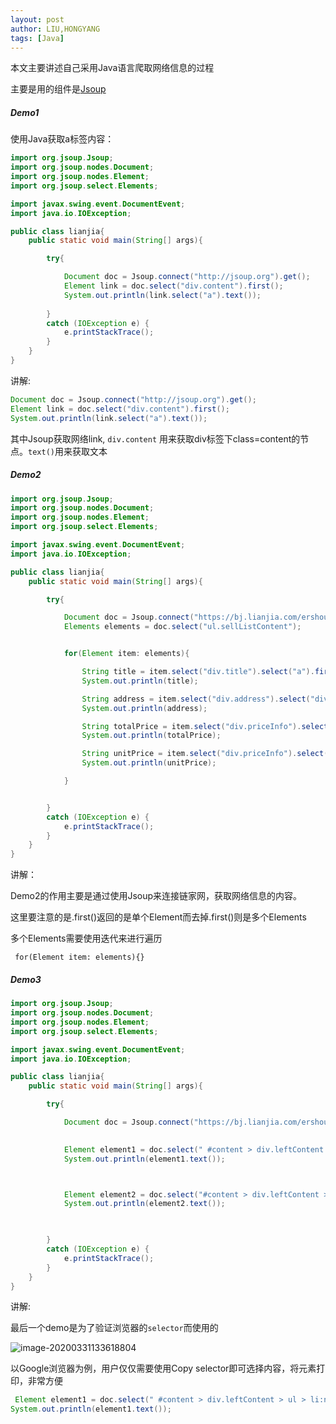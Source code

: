 ```yaml
---
layout: post
author: LIU,HONGYANG
tags: [Java]
---
```




本文主要讲述自己采用Java语言爬取网络信息的过程

主要是用的组件是[Jsoup](https://jsoup.org/)



##### Demo1

使用Java获取a标签内容：



````java
import org.jsoup.Jsoup;
import org.jsoup.nodes.Document;
import org.jsoup.nodes.Element;
import org.jsoup.select.Elements;

import javax.swing.event.DocumentEvent;
import java.io.IOException;

public class lianjia{
    public static void main(String[] args){

        try{

            Document doc = Jsoup.connect("http://jsoup.org").get();
            Element link = doc.select("div.content").first();
            System.out.println(link.select("a").text());
            
        }
        catch (IOException e) {
            e.printStackTrace();
        }
    }
}
````



讲解:



```java
Document doc = Jsoup.connect("http://jsoup.org").get();
Element link = doc.select("div.content").first();
System.out.println(link.select("a").text());
```



其中Jsoup获取网络link, `div.content` 用来获取div标签下class=content的节点。`text()`用来获取文本





##### Demo2



```java
import org.jsoup.Jsoup;
import org.jsoup.nodes.Document;
import org.jsoup.nodes.Element;
import org.jsoup.select.Elements;

import javax.swing.event.DocumentEvent;
import java.io.IOException;

public class lianjia{
    public static void main(String[] args){

        try{

            Document doc = Jsoup.connect("https://bj.lianjia.com/ershoufang/").get();
            Elements elements = doc.select("ul.sellListContent");


            for(Element item: elements){

                String title = item.select("div.title").select("a").first().text();
                System.out.println(title);

                String address = item.select("div.address").select("div.houseInfo").first().text();
                System.out.println(address);

                String totalPrice = item.select("div.priceInfo").select("div.totalPrice").select("span").first().text();
                System.out.println(totalPrice);

                String unitPrice = item.select("div.priceInfo").select("div.unitPrice").select("span").first().text();
                System.out.println(unitPrice);

            }


        }
        catch (IOException e) {
            e.printStackTrace();
        }
    }
}
```



讲解：

Demo2的作用主要是通过使用Jsoup来连接链家网，获取网络信息的内容。

这里要注意的是.first()返回的是单个Element而去掉.first()则是多个Elements

多个Elements需要使用迭代来进行遍历

` for(Element item: elements){}`



##### Demo3

```java
import org.jsoup.Jsoup;
import org.jsoup.nodes.Document;
import org.jsoup.nodes.Element;
import org.jsoup.select.Elements;

import javax.swing.event.DocumentEvent;
import java.io.IOException;

public class lianjia{
    public static void main(String[] args){

        try{

            Document doc = Jsoup.connect("https://bj.lianjia.com/ershoufang/").get();

            
            Element element1 = doc.select(" #content > div.leftContent > ul > li:nth-child(1) > div.info.clear > div.title > a").first();
            System.out.println(element1.text());



            Element element2 = doc.select("#content > div.leftContent > ul > li:nth-child(1) > div.info.clear > div.address > div.houseInfo").first();
            System.out.println(element2.text());
            


        }
        catch (IOException e) {
            e.printStackTrace();
        }
    }
}
```



讲解:

最后一个demo是为了验证浏览器的`selector`而使用的



![image-20200331133618804](https://tva1.sinaimg.cn/large/00831rSTgy1gdd1xuv8wtj30so0iyqh5.jpg)





以Google浏览器为例，用户仅仅需要使用Copy selector即可选择内容，将元素打印，非常方便

```java
 Element element1 = doc.select(" #content > div.leftContent > ul > li:nth-child(1) > div.info.clear > div.title > a").first();
System.out.println(element1.text());
```

